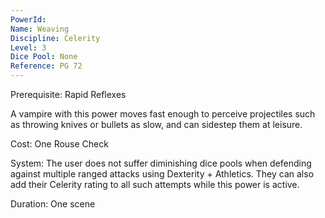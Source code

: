 ```yaml
---
PowerId: 
Name: Weaving
Discipline: Celerity
Level: 3
Dice Pool: None
Reference: PG 72
---
```

Prerequisite: Rapid Reflexes 

A vampire with this power moves fast enough to perceive projectiles such as throwing knives or bullets as slow, and can sidestep them at leisure. 

Cost: One Rouse Check 

System: The user does not suffer diminishing dice pools when defending against multiple ranged attacks using Dexterity + Athletics. They can also add their Celerity rating to all such attempts while this power is active. 

Duration: One scene